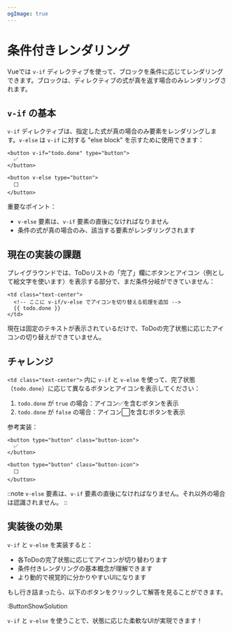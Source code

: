 ```yaml
---
ogImage: true
---
```


# 条件付きレンダリング

Vueでは `v-if` ディレクティブを使って、ブロックを条件に応じてレンダリングできます。ブロックは、ディレクティブの式が真を返す場合のみレンダリングされます。

## `v-if` の基本

`v-if` ディレクティブは、指定した式が真の場合のみ要素をレンダリングします。`v-else` は `v-if` に対する "else block" を示すために使用できます：

```vue
<button v-if="todo.done" type="button">
  ✅
</button>

<button v-else type="button">
  ⬜
</button>
```

重要なポイント：

- `v-else` 要素は、`v-if` 要素の直後になければなりません
- 条件の式が真の場合のみ、該当する要素がレンダリングされます

## 現在の実装の課題

プレイグラウンドでは、ToDoリストの「完了」欄にボタンとアイコン（例として絵文字を使います）を表示する部分で、まだ条件分岐ができていません：

```vue
<td class="text-center">
  <!-- ここに v-if/v-else でアイコンを切り替える処理を追加 -->
  {{ todo.done }}
</td>
```

現在は固定のテキストが表示されているだけで、ToDoの完了状態に応じたアイコンの切り替えができていません。

## チャレンジ

`<td class="text-center">` 内に `v-if` と `v-else` を使って、完了状態（`todo.done`）に応じて異なるボタンとアイコンを表示してください：

1. `todo.done` が `true` の場合：アイコン✅を含むボタンを表示
2. `todo.done` が `false` の場合：アイコン⬜を含むボタンを表示

参考実装：

```vue
<button type="button" class="button-icon">
  ✅
</button>

<button type="button" class="button-icon">
  ⬜
</button>
```

::note
`v-else` 要素は、`v-if` 要素の直後になければなりません。それ以外の場合は認識されません。
::

## 実装後の効果

`v-if` と `v-else` を実装すると：

- 各ToDoの完了状態に応じてアイコンが切り替わります
- 条件付きレンダリングの基本概念が理解できます
- より動的で視覚的に分かりやすいUIになります

もし行き詰まったら、以下のボタンをクリックして解答を見ることができます。

:ButtonShowSolution

`v-if` と `v-else` を使うことで、状態に応じた柔軟なUIが実現できます！
